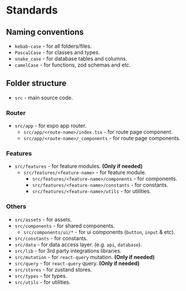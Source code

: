 # Standards

## Naming conventions

- `kebab-case` - for all folders/files.
- `PascalCase` - for classes and types.
- `snake_case` - for database tables and columns.
- `camelCase` - for functions, zod schemas and etc.

## Folder structure

- `src` - main source code.

### Router

- `src/app` - for expo app router.
  - `src/app/<route-name>/index.tsx` - for route page component.
  - `src/app/<route-name>/_components` - for route page components.

### Features

- `src/features` - for feature modules. **(Only if needed)**
  - `src/features/<feature-name>` - for feature module.
    - `src/features/<feature-name>/components` - for components.
    - `src/features/<feature-name>/constants` - for constants.
    - `src/features/<feature-name>/utils` - for utilities.

### Others

  - `src/assets` - for assets.
  - `src/components` - for shared components.
    - `src/components/ui/*` - for ui components (`button`, `input` & etc).
  - `src/constants` - for constants.
  - `src/data` - for data access layer. (e.g. `api`, `database`).
  - `src/lib` - for 3rd party integrations libraries.
  - `src/mutation` - for `react-query` mutation. **(Only if needed)**
  - `src/query` - for `react-query` query. **(Only if needed)**
  - `src/stores` - for zustand stores.
  - `src/types` - for types.
  - `src/utils` - for utilities.
